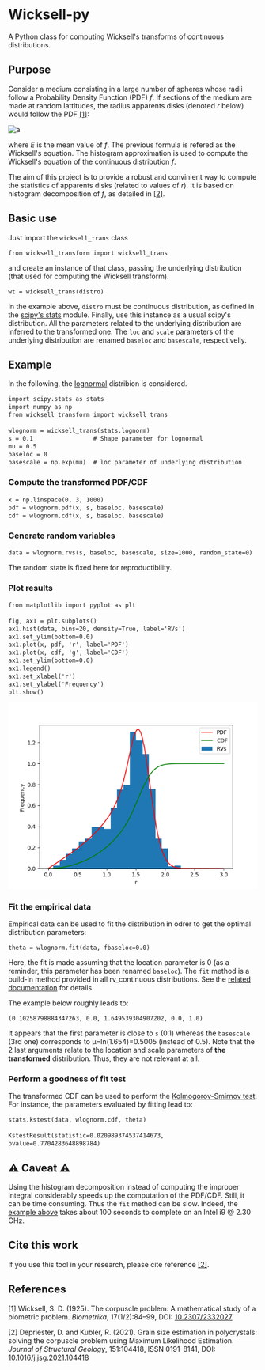 # Wicksell-py
A Python class for computing Wicksell's transforms of continuous distributions.

## Purpose
Consider a medium consisting in a large number of spheres whose radii follow a Probability Density Function (PDF) *f*. 
If sections of the medium are made at random lattitudes, the radius apparents disks (denoted *r* below) would follow the PDF [[1]](#1):

![a](https://latex.codecogs.com/png.image?\dpi{110}&space;\bg_white&space;\tilde{f}(r)=\frac{r}{E}\int_{r}^{\infty}\frac{f(R)}{\sqrt{R^2-r^2}}\mathrm{d}R)

where *E* is the mean value of *f*. The previous formula is refered as the Wicksell's equation. 
The histogram approximation is used to compute the Wicksell's equation of the continuous distribution *f*.


The aim of this project is to provide a robust and convinient way to compute the statistics of apparents disks (related to values of *r*). It is based on histogram decomposition of *f*, as detailed in [[2]](#2).

## Basic use
Just import the ``wicksell_trans`` class

    from wicksell_transform import wicksell_trans
    
and create an instance of that class, passing the underlying distribution (that used for computing the Wicksell transform).

    wt = wicksell_trans(distro)
    
In the example above, ``distro`` must be continuous distribution, as defined in the [scipy's stats](https://docs.scipy.org/doc/scipy/reference/stats.html) module. Finally, use this instance as a usual scipy's distribution. All the parameters related to the underlying distribution are inferred to the transformed one. The ``loc`` and ``scale`` parameters of the underlying distribution are renamed ``baseloc`` and ``basescale``, respectivelly.

## Example
In the following, the [lognormal](https://docs.scipy.org/doc/scipy/reference/generated/scipy.stats.lognorm.html) distribion is considered.

    import scipy.stats as stats
    import numpy as np
    from wicksell_transform import wicksell_trans
    
    wlognorm = wicksell_trans(stats.lognorm)
    s = 0.1                 # Shape parameter for lognormal
    mu = 0.5
    baseloc = 0
    basescale = np.exp(mu)  # loc parameter of underlying distribution
    
### Compute the transformed PDF/CDF

    x = np.linspace(0, 3, 1000)
    pdf = wlognorm.pdf(x, s, baseloc, basescale)
    cdf = wlognorm.cdf(x, s, baseloc, basescale)

### Generate random variables

    data = wlognorm.rvs(s, baseloc, basescale, size=1000, random_state=0)
    
The random state is fixed here for reproductibility.
    
### Plot results

    from matplotlib import pyplot as plt
    
    fig, ax1 = plt.subplots()
    ax1.hist(data, bins=20, density=True, label='RVs')
    ax1.set_ylim(bottom=0.0)
    ax1.plot(x, pdf, 'r', label='PDF')
    ax1.plot(x, cdf, 'g', label='CDF')
    ax1.set_ylim(bottom=0.0)
    ax1.legend()
    ax1.set_xlabel('r')
    ax1.set_ylabel('Frequency')
    plt.show()
    
![Plot results](https://raw.githubusercontent.com/DorianDepriester/Wicksell-py/master/Wicksell_py.png)
    
### Fit the empirical data

Empirical data can be used to fit the distribution in odrer to get the optimal distribution parameters:

    theta = wlognorm.fit(data, fbaseloc=0.0)
    
Here, the fit is made assuming that the location parameter is 0 (as a reminder, this parameter has been renamed ``baseloc``). The ``fit`` method is a build-in method provided in all rv_continuous distributions. See the [related documentation](https://docs.scipy.org/doc/scipy/reference/generated/scipy.stats.rv_continuous.fit.html#scipy.stats.rv_continuous.fit) for details.

The example below roughly leads to:

    (0.10258798884347263, 0.0, 1.649539304907202, 0.0, 1.0)
    
It appears that the first parameter is close to ``s`` (0.1) whereas the ``basescale`` (3rd one) corresponds to µ=ln(1.654)=0.5005 (instead of 0.5). Note that the 2 last arguments relate to the location and scale parameters of __the transformed__ distribution. Thus, they are not relevant at all.

### Perform a goodness of fit test

The transformed CDF can be used to perform the [Kolmogorov-Smirnov test](https://docs.scipy.org/doc/scipy/reference/generated/scipy.stats.kstest.html). For instance, the parameters evaluated by fitting lead to:

    stats.kstest(data, wlognorm.cdf, theta)

    KstestResult(statistic=0.020989374537414673, pvalue=0.7704283648898784)
    
## :warning: Caveat :warning:
Using the histogram decomposition instead of computing the improper integral considerably speeds up the computation of the PDF/CDF. Still, it can be time consuming. Thus the ``fit`` method can be slow. Indeed, the [example above](#fit-the-empirical-data) takes about 100 seconds to complete on an Intel i9 @ 2.30 GHz.


## Cite this work
If you use this tool in your research, please cite reference [[2]](#2).
    

## References
<a id="1">[1]</a>  Wicksell, S. D. (1925). The corpuscle problem: A mathematical study of a biometric
problem. *Biometrika*, 17(1/2):84–99, DOI: [10.2307/2332027](https://www.doi.org/10.2307/2332027)

<a id="2">[2]</a>  Depriester, D. and Kubler, R. (2021). 
Grain size estimation in polycrystals: solving the corpuscle problem using Maximum Likelihood Estimation. *Journal of Structural Geology*, 151:104418, ISSN 0191-8141, DOI: [10.1016/j.jsg.2021.104418](https://doi.org/10.1016/j.jsg.2021.104418)
